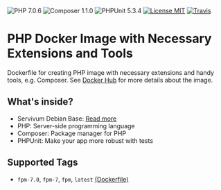 ![PHP 7.0.6](https://img.shields.io/badge/PHP-7.0.6-brightgreen.svg?style=flat-square) ![Composer 1.1.0](https://img.shields.io/badge/Composer-1.1.0-brightgreen.svg?style=flat-square) ![PHPUnit 5.3.4](https://img.shields.io/badge/PHPUnit-5.3.4-brightgreen.svg?style=flat-square) [![License MIT](https://img.shields.io/badge/license-MIT-blue.svg?style=flat-square)](https://opensource.org/licenses/MIT) [![Travis](https://img.shields.io/travis/servivum/docker-php.svg?style=flat-square)](https://travis-ci.org/servivum/docker-php)

# PHP Docker Image with Necessary Extensions and Tools

Dockerfile for creating PHP image with necessary extensions and handy tools, e.g. Composer. See 
[Docker Hub](https://hub.docker.com/r/servivum/php) for more details about the image.

## What's inside?

- Servivum Debian Base: [Read more](https://github.com/servivum/docker-debian)
- PHP: Server-side programming language
- Composer: Package manager for PHP
- PHPUnit: Make your app more robust with tests

## Supported Tags

- `fpm-7.0`, `fpm-7`, `fpm`, `latest` [(Dockerfile)](https://github.com/servivum/docker-php)